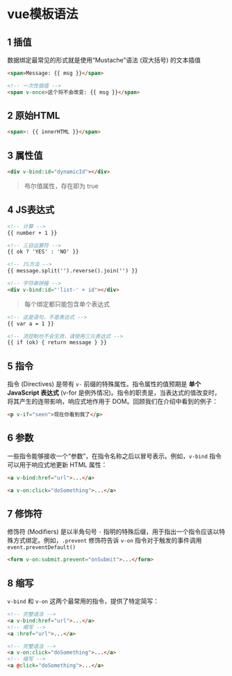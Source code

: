 # vue模板语法

<!-- toc -->

## 1 插值

数据绑定最常见的形式就是使用“Mustache”语法 (双大括号) 的文本插值

```html
<span>Message: {{ msg }}</span>

<!-- 一次性插值 -->
<span v-once>这个将不会改变: {{ msg }}</span>
```

## 2 原始HTML

```html
<span>: {{ innerHTML }}</span>
```

## 3 属性值

```html
<div v-bind:id="dynamicId"></div>
```

> 布尔值属性，存在即为 true

## 4 JS表达式

```html
<!-- 计算 -->
{{ number + 1 }}

<!-- 三目运算符 -->
{{ ok ? 'YES' : 'NO' }}

<!-- JS方法 -->
{{ message.split('').reverse().join('') }}

<!-- 字符串拼接 -->
<div v-bind:id="'list-' + id"></div>
```

> 每个绑定都只能包含单个表达式

```html
<!-- 这是语句，不是表达式 -->
{{ var a = 1 }}

<!-- 流控制也不会生效，请使用三元表达式 -->
{{ if (ok) { return message } }}
```

## 5 指令

指令 (Directives) 是带有 `v-` 前缀的特殊属性。指令属性的值预期是 __单个 JavaScript 表达式__ (v-for 是例外情况)。指令的职责是，当表达式的值改变时，将其产生的连带影响，响应式地作用于 DOM。回顾我们在介绍中看到的例子：

```html
<p v-if="seen">现在你看到我了</p>
```

## 6 参数

一些指令能够接收一个“参数”，在指令名称之后以冒号表示。例如，`v-bind` 指令可以用于响应式地更新 HTML 属性：

```html
<a v-bind:href="url">...</a>

<a v-on:click="doSomething">...</a>
```

## 7 修饰符

修饰符 (Modifiers) 是以半角句号 `·` 指明的特殊后缀，用于指出一个指令应该以特殊方式绑定。例如，`.prevent` 修饰符告诉 `v-on` 指令对于触发的事件调用 `event.preventDefault()`

```html
<form v-on:submit.prevent="onSubmit">...</form>
```


## 8 缩写

`v-bind` 和 `v-on` 这两个最常用的指令，提供了特定简写：

```html
<!-- 完整语法 -->
<a v-bind:href="url">...</a>
<!-- 缩写 -->
<a :href="url">...</a>

<!-- 完整语法 -->
<a v-on:click="doSomething">...</a>
<!-- 缩写 -->
<a @click="doSomething">...</a>
```

